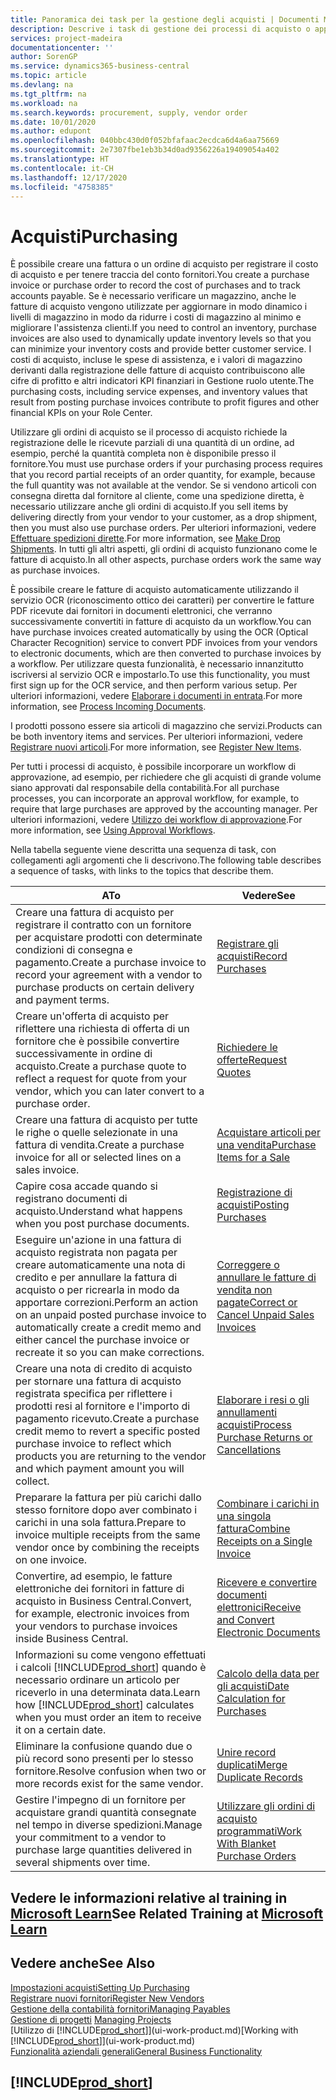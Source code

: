 ```yaml
---
title: Panoramica dei task per la gestione degli acquisti | Documenti Microsoft
description: Descrive i task di gestione dei processi di acquisto o approvvigionamento, incluso l'utilizzo delle fatture di acquisto e degli ordini di acquisto.
services: project-madeira
documentationcenter: ''
author: SorenGP
ms.service: dynamics365-business-central
ms.topic: article
ms.devlang: na
ms.tgt_pltfrm: na
ms.workload: na
ms.search.keywords: procurement, supply, vendor order
ms.date: 10/01/2020
ms.author: edupont
ms.openlocfilehash: 040bbc430d0f052bfafaac2ecdca6d4a6aa75669
ms.sourcegitcommit: 2e7307fbe1eb3b34d0ad9356226a19409054a402
ms.translationtype: HT
ms.contentlocale: it-CH
ms.lasthandoff: 12/17/2020
ms.locfileid: "4758385"
---
```

# <a name="purchasing"></a><span data-ttu-id="5681f-103">Acquisti</span><span class="sxs-lookup"><span data-stu-id="5681f-103">Purchasing</span></span>
<span data-ttu-id="5681f-104">È possibile creare una fattura o un ordine di acquisto per registrare il costo di acquisto e per tenere traccia del conto fornitori.</span><span class="sxs-lookup"><span data-stu-id="5681f-104">You create a purchase invoice or purchase order to record the cost of purchases and to track accounts payable.</span></span> <span data-ttu-id="5681f-105">Se è necessario verificare un magazzino, anche le fatture di acquisto vengono utilizzate per aggiornare in modo dinamico i livelli di magazzino in modo da ridurre i costi di magazzino al minimo e migliorare l'assistenza clienti.</span><span class="sxs-lookup"><span data-stu-id="5681f-105">If you need to control an inventory, purchase invoices are also used to dynamically update inventory levels so that you can minimize your inventory costs and provide better customer service.</span></span> <span data-ttu-id="5681f-106">I costi di acquisto, incluse le spese di assistenza, e i valori di magazzino derivanti dalla registrazione delle fatture di acquisto contribuiscono alle cifre di profitto e altri indicatori KPI finanziari in Gestione ruolo utente.</span><span class="sxs-lookup"><span data-stu-id="5681f-106">The purchasing costs, including service expenses, and inventory values that result from posting purchase invoices contribute to profit figures and other financial KPIs on your Role Center.</span></span>

<span data-ttu-id="5681f-107">Utilizzare gli ordini di acquisto se il processo di acquisto richiede la registrazione delle le ricevute parziali di una quantità di un ordine, ad esempio, perché la quantità completa non è disponibile presso il fornitore.</span><span class="sxs-lookup"><span data-stu-id="5681f-107">You must use purchase orders if your purchasing process requires that you record partial receipts of an order quantity, for example, because the full quantity was not available at the vendor.</span></span> <span data-ttu-id="5681f-108">Se si vendono articoli con consegna diretta dal fornitore al cliente, come una spedizione diretta, è necessario utilizzare anche gli ordini di acquisto.</span><span class="sxs-lookup"><span data-stu-id="5681f-108">If you sell items by delivering directly from your vendor to your customer, as a drop shipment, then you must also use purchase orders.</span></span> <span data-ttu-id="5681f-109">Per ulteriori informazioni, vedere [Effettuare spedizioni dirette](sales-how-drop-shipment.md).</span><span class="sxs-lookup"><span data-stu-id="5681f-109">For more information, see [Make Drop Shipments](sales-how-drop-shipment.md).</span></span> <span data-ttu-id="5681f-110">In tutti gli altri aspetti, gli ordini di acquisto funzionano come le fatture di acquisto.</span><span class="sxs-lookup"><span data-stu-id="5681f-110">In all other aspects, purchase orders work the same way as purchase invoices.</span></span>

<span data-ttu-id="5681f-111">È possibile creare le fatture di acquisto automaticamente utilizzando il servizio OCR (riconoscimento ottico dei caratteri) per convertire le fatture PDF ricevute dai fornitori in documenti elettronici, che verranno successivamente convertiti in fatture di acquisto da un workflow.</span><span class="sxs-lookup"><span data-stu-id="5681f-111">You can have purchase invoices created automatically by using the OCR (Optical Character Recognition) service to convert PDF invoices from your vendors to electronic documents, which are then converted to purchase invoices by a workflow.</span></span> <span data-ttu-id="5681f-112">Per utilizzare questa funzionalità, è necessario innanzitutto iscriversi al servizio OCR e impostarlo.</span><span class="sxs-lookup"><span data-stu-id="5681f-112">To use this functionality, you must first sign up for the OCR service, and then perform various setup.</span></span> <span data-ttu-id="5681f-113">Per ulteriori informazioni, vedere [Elaborare i documenti in entrata](across-process-income-documents.md).</span><span class="sxs-lookup"><span data-stu-id="5681f-113">For more information, see [Process Incoming Documents](across-process-income-documents.md).</span></span>      

<span data-ttu-id="5681f-114">I prodotti possono essere sia articoli di magazzino che servizi.</span><span class="sxs-lookup"><span data-stu-id="5681f-114">Products can be both inventory items and services.</span></span> <span data-ttu-id="5681f-115">Per ulteriori informazioni, vedere [Registrare nuovi articoli](inventory-how-register-new-items.md).</span><span class="sxs-lookup"><span data-stu-id="5681f-115">For more information, see [Register New Items](inventory-how-register-new-items.md).</span></span>

<span data-ttu-id="5681f-116">Per tutti i processi di acquisto, è possibile incorporare un workflow di approvazione, ad esempio, per richiedere che gli acquisti di grande volume siano approvati dal responsabile della contabilità.</span><span class="sxs-lookup"><span data-stu-id="5681f-116">For all purchase processes, you can incorporate an approval workflow, for example, to require that large purchases are approved by the accounting manager.</span></span> <span data-ttu-id="5681f-117">Per ulteriori informazioni, vedere [Utilizzo dei workflow di approvazione](across-how-use-approval-workflows.md).</span><span class="sxs-lookup"><span data-stu-id="5681f-117">For more information, see [Using Approval Workflows](across-how-use-approval-workflows.md).</span></span>

<span data-ttu-id="5681f-118">Nella tabella seguente viene descritta una sequenza di task, con collegamenti agli argomenti che li descrivono.</span><span class="sxs-lookup"><span data-stu-id="5681f-118">The following table describes a sequence of tasks, with links to the topics that describe them.</span></span>

| <span data-ttu-id="5681f-119">A</span><span class="sxs-lookup"><span data-stu-id="5681f-119">To</span></span> | <span data-ttu-id="5681f-120">Vedere</span><span class="sxs-lookup"><span data-stu-id="5681f-120">See</span></span> |
| --- | --- |
| <span data-ttu-id="5681f-121">Creare una fattura di acquisto per registrare il contratto con un fornitore per acquistare prodotti con determinate condizioni di consegna e pagamento.</span><span class="sxs-lookup"><span data-stu-id="5681f-121">Create a purchase invoice to record your agreement with a vendor to purchase products on certain delivery and payment terms.</span></span> |[<span data-ttu-id="5681f-122">Registrare gli acquisti</span><span class="sxs-lookup"><span data-stu-id="5681f-122">Record Purchases</span></span>](purchasing-how-record-purchases.md) |
|<span data-ttu-id="5681f-123">Creare un'offerta di acquisto per riflettere una richiesta di offerta di un fornitore che è possibile convertire successivamente in ordine di acquisto.</span><span class="sxs-lookup"><span data-stu-id="5681f-123">Create a purchase quote to reflect a request for quote from your vendor, which you can later convert to a purchase order.</span></span>|[<span data-ttu-id="5681f-124">Richiedere le offerte</span><span class="sxs-lookup"><span data-stu-id="5681f-124">Request Quotes</span></span>](purchasing-how-request-quotes.md)|
| <span data-ttu-id="5681f-125">Creare una fattura di acquisto per tutte le righe o quelle selezionate in una fattura di vendita.</span><span class="sxs-lookup"><span data-stu-id="5681f-125">Create a purchase invoice for all or selected lines on a sales invoice.</span></span> |[<span data-ttu-id="5681f-126">Acquistare articoli per una vendita</span><span class="sxs-lookup"><span data-stu-id="5681f-126">Purchase Items for a Sale</span></span>](purchasing-how-purchase-products-sale.md) |
|<span data-ttu-id="5681f-127">Capire cosa accade quando si registrano documenti di acquisto.</span><span class="sxs-lookup"><span data-stu-id="5681f-127">Understand what happens when you post purchase documents.</span></span>|[<span data-ttu-id="5681f-128">Registrazione di acquisti</span><span class="sxs-lookup"><span data-stu-id="5681f-128">Posting Purchases</span></span>](ui-post-purchases.md)|
| <span data-ttu-id="5681f-129">Eseguire un'azione in una fattura di acquisto registrata non pagata per creare automaticamente una nota di credito e per annullare la fattura di acquisto o per ricrearla in modo da apportare correzioni.</span><span class="sxs-lookup"><span data-stu-id="5681f-129">Perform an action on an unpaid posted purchase invoice to automatically create a credit memo and either cancel the purchase invoice or recreate it so you can make corrections.</span></span> |[<span data-ttu-id="5681f-130">Correggere o annullare le fatture di vendita non pagate</span><span class="sxs-lookup"><span data-stu-id="5681f-130">Correct or Cancel Unpaid Sales Invoices</span></span>](purchasing-how-correct-cancel-unpaid-purchase-invoices.md) |
| <span data-ttu-id="5681f-131">Creare una nota di credito di acquisto per stornare una fattura di acquisto registrata specifica per riflettere i prodotti resi al fornitore e l'importo di pagamento ricevuto.</span><span class="sxs-lookup"><span data-stu-id="5681f-131">Create a purchase credit memo to revert a specific posted purchase invoice to reflect which products you are returning to the vendor and which payment amount you will collect.</span></span> |[<span data-ttu-id="5681f-132">Elaborare i resi o gli annullamenti acquisti</span><span class="sxs-lookup"><span data-stu-id="5681f-132">Process Purchase Returns or Cancellations</span></span>](purchasing-how-register-new-vendors.md) |
|<span data-ttu-id="5681f-133">Preparare la fattura per più carichi dallo stesso fornitore dopo aver combinato i carichi in una sola fattura.</span><span class="sxs-lookup"><span data-stu-id="5681f-133">Prepare to invoice multiple receipts from the same vendor once by combining the receipts on one invoice.</span></span>|[<span data-ttu-id="5681f-134">Combinare i carichi in una singola fattura</span><span class="sxs-lookup"><span data-stu-id="5681f-134">Combine Receipts on a Single Invoice</span></span>](purchasing-how-to-combine-receipts.md)|
|<span data-ttu-id="5681f-135">Convertire, ad esempio, le fatture elettroniche dei fornitori in fatture di acquisto in Business Central.</span><span class="sxs-lookup"><span data-stu-id="5681f-135">Convert, for example, electronic invoices from your vendors to purchase invoices inside Business Central.</span></span>|[<span data-ttu-id="5681f-136">Ricevere e convertire documenti elettronici</span><span class="sxs-lookup"><span data-stu-id="5681f-136">Receive and Convert Electronic Documents</span></span>](purchasing-how-to-receive-and-convert-electronic-documents.md)|
| <span data-ttu-id="5681f-137">Informazioni su come vengono effettuati i calcoli [!INCLUDE[prod_short](includes/prod_short.md)] quando è necessario ordinare un articolo per riceverlo in una determinata data.</span><span class="sxs-lookup"><span data-stu-id="5681f-137">Learn how [!INCLUDE[prod_short](includes/prod_short.md)] calculates when you must order an item to receive it on a certain date.</span></span>|[<span data-ttu-id="5681f-138">Calcolo della data per gli acquisti</span><span class="sxs-lookup"><span data-stu-id="5681f-138">Date Calculation for Purchases</span></span>](purchasing-date-calculation-for-purchases.md)|
|<span data-ttu-id="5681f-139">Eliminare la confusione quando due o più record sono presenti per lo stesso fornitore.</span><span class="sxs-lookup"><span data-stu-id="5681f-139">Resolve confusion when two or more records exist for the same vendor.</span></span>|[<span data-ttu-id="5681f-140">Unire record duplicati</span><span class="sxs-lookup"><span data-stu-id="5681f-140">Merge Duplicate Records</span></span>](sales-how-merge-duplicate-records.md)|
|<span data-ttu-id="5681f-141">Gestire l'impegno di un fornitore per acquistare grandi quantità consegnate nel tempo in diverse spedizioni.</span><span class="sxs-lookup"><span data-stu-id="5681f-141">Manage your commitment to a vendor to purchase large quantities delivered in several shipments over time.</span></span>|[<span data-ttu-id="5681f-142">Utilizzare gli ordini di acquisto programmati</span><span class="sxs-lookup"><span data-stu-id="5681f-142">Work With Blanket Purchase Orders</span></span>](sales-how-to-create-blanket-sales-orders.md)|

## <a name="see-related-training-at-microsoft-learn"></a><span data-ttu-id="5681f-143">Vedere le informazioni relative al training in [Microsoft Learn](/learn/paths/purchase-items-services-dynamics-365-business-central/)</span><span class="sxs-lookup"><span data-stu-id="5681f-143">See Related Training at [Microsoft Learn](/learn/paths/purchase-items-services-dynamics-365-business-central/)</span></span>

## <a name="see-also"></a><span data-ttu-id="5681f-144">Vedere anche</span><span class="sxs-lookup"><span data-stu-id="5681f-144">See Also</span></span>
[<span data-ttu-id="5681f-145">Impostazioni acquisti</span><span class="sxs-lookup"><span data-stu-id="5681f-145">Setting Up Purchasing</span></span>](purchasing-setup-purchasing.md)  
[<span data-ttu-id="5681f-146">Registrare nuovi fornitori</span><span class="sxs-lookup"><span data-stu-id="5681f-146">Register New Vendors</span></span>](purchasing-how-register-new-vendors.md)  
[<span data-ttu-id="5681f-147">Gestione della contabilità fornitori</span><span class="sxs-lookup"><span data-stu-id="5681f-147">Managing Payables</span></span>](payables-manage-payables.md)  
<span data-ttu-id="5681f-148">[Gestione di progetti](projects-manage-projects.md)  </span><span class="sxs-lookup"><span data-stu-id="5681f-148">[Managing Projects](projects-manage-projects.md)  </span></span>  
<span data-ttu-id="5681f-149">[Utilizzo di [!INCLUDE[prod_short](includes/prod_short.md)]](ui-work-product.md)</span><span class="sxs-lookup"><span data-stu-id="5681f-149">[Working with [!INCLUDE[prod_short](includes/prod_short.md)]](ui-work-product.md)</span></span>  
[<span data-ttu-id="5681f-150">Funzionalità aziendali generali</span><span class="sxs-lookup"><span data-stu-id="5681f-150">General Business Functionality</span></span>](ui-across-business-areas.md)

## [!INCLUDE[prod_short](includes/free_trial_md.md)]  
